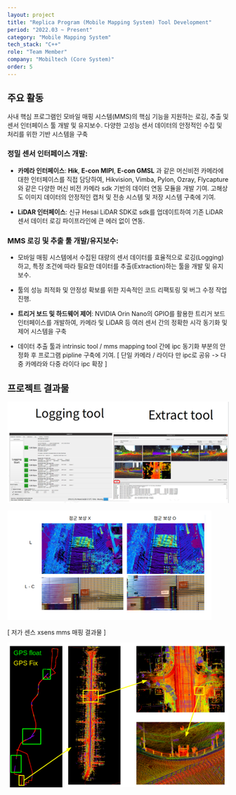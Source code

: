 ```yaml
---
layout: project
title: "Replica Program (Mobile Mapping System) Tool Development"
period: "2022.03 ~ Present"
category: "Mobile Mapping System"
tech_stack: "C++"
role: "Team Member"
company: "Mobiltech (Core System)"
order: 5
---
```


## 주요 활동

사내 핵심 프로그램인 모바일 매핑 시스템(MMS)의 핵심 기능을 지원하는 로깅, 추출 및 센서 인터페이스 툴 개발 및 유지보수. 다양한 고성능 센서 데이터의 안정적인 수집 및 처리를 위한 기반 시스템을 구축

### **정밀 센서 인터페이스 개발:**

- **카메라 인터페이스**: **Hik**, **E-con MIPI**, **E-con GMSL** 과 같은 머신비전 카메라에 대한 인터페이스를 직접 담당하여, Hikvision, Vimba, Pylon, Ozray, Flycapture와 같은 다양한 머신 비전 카메라 sdk 기반의 데이터 연동 모듈을 개발 기여. 고해상도 이미지 데이터의 안정적인 캡처 및 전송 시스템 및 저장 시스템 구축에 기여.

- **LiDAR 인터페이스**: 신규 Hesai LiDAR SDK로 sdk를 업데이트하여 기존 LiDAR 센서 데이터 로깅 파이프라인에 큰 에러 없이 연동.

### **MMS 로깅 및 추출 툴 개발/유지보수:**

- 모바일 매핑 시스템에서 수집된 대량의 센서 데이터를 효율적으로 로깅(Logging)하고, 특정 조건에 따라 필요한 데이터를 추출(Extraction)하는 툴을 개발 및 유지보수.

- 툴의 성능 최적화 및 안정성 확보를 위한 지속적인 코드 리팩토링 및 버그 수정 작업 진행.

- **트리거 보드 및 하드웨어 제어**: NVIDIA Orin Nano의 GPIO를 활용한 트리거 보드 인터페이스를 개발하여, 카메라 및 LiDAR 등 여러 센서 간의 정확한 시각 동기화 및 제어 시스템을 구축

- 데이터 추출 툴과 intrinsic tool / mms mapping tool 간에 ipc 동기화 부분의 안정화 후 프로그램 pipline 구축에 기여. [ 단일 카메라 / 라이다 만 ipc로 공유 -> 다중 카메라와 다중 라이다 ipc 확장 ]

## 프로젝트 결과물

![](/assets/images/projects/replica/system_diagram.png)

![](/assets/images/projects/replica/sensor_interface.png)

[ 저가 센스 xsens mms 매핑 결과물 ]

![](/assets/images/projects/replica/mapping_result.png)

